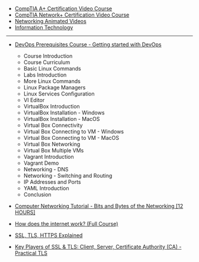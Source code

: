 -   [CompTIA A+ Certification Video Course](https://www.youtube.com/watch?v=2eLe7uz-7CM)
-   [CompTIA Network+ Certification Video Course](https://www.youtube.com/watch?v=vrh0epPAC5w)
-   [Networking Animated Videos](https://www.youtube.com/playlist?list=PL7zRJGi6nMRzg0LdsR7F3olyLGoBcIvvg)
-   [Information Technology](https://www.youtube.com/playlist?list=PL7zRJGi6nMRzHkyXpGZJg3KfRSCrF15Jg)

---

-   [DevOps Prerequisites Course - Getting started with DevOps](https://www.youtube.com/watch?v=Wvf0mBNGjXY&t=17s)

    -   Course Introduction
    -   Course Curriculum
    -   Basic Linux Commands
    -   Labs Introduction
    -   More Linux Commands
    -   Linux Package Managers
    -   Linux Services Configuration
    -   VI Editor
    -   VirtualBox Introduction
    -   VirtualBox Installation - Windows
    -   VirtualBox Installation - MacOS
    -   Virtual Box Connectivity
    -   Virtual Box Connecting to VM - Windows
    -   Virtual Box Connecting to VM - MacOS
    -   Virtual Box Networking
    -   Virtual Box Multiple VMs
    -   Vagrant Introduction
    -   Vagrant Demo
    -   Networking - DNS
    -   Networking - Switching and Routing
    -   IP Addresses and Ports
    -   YAML Introduction
    -   Conclusion

-   [Computer Networking Tutorial - Bits and Bytes of the Networking [12 HOURS]](https://www.youtube.com/watch?v=PhjHXeMNpp8)

-   [How does the internet work? (Full Course)](https://www.youtube.com/watch?v=zN8YNNHcaZc)

-   [SSL, TLS, HTTPS Explained](https://www.youtube.com/watch?v=j9QmMEWmcfo&t=27s)
-   [Key Players of SSL & TLS: Client, Server, Certificate Authority (CA) - Practical TLS](https://www.youtube.com/watch?v=C7Y4UEBJ0Og)
